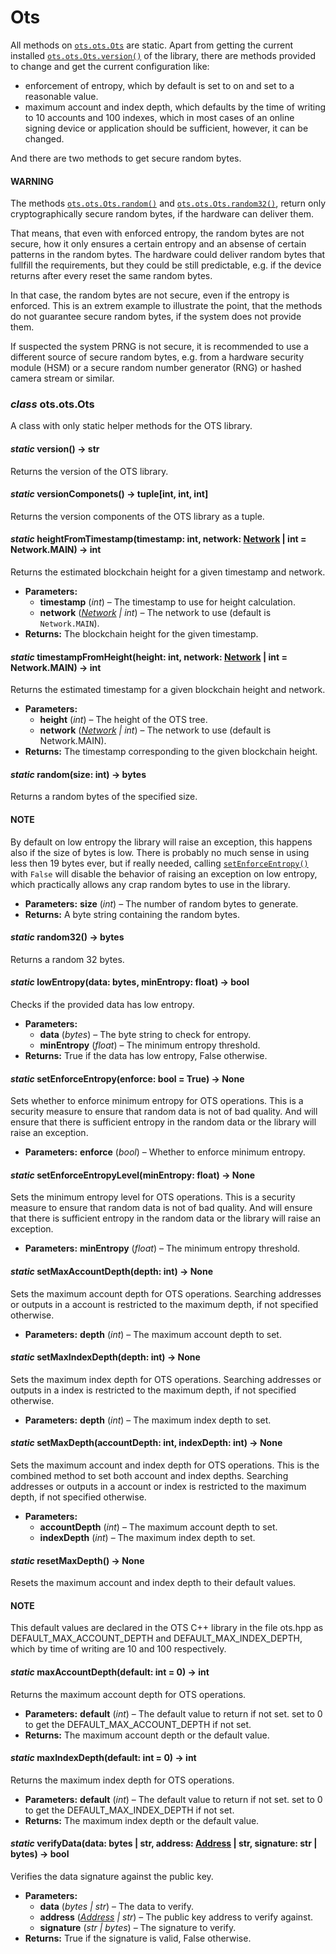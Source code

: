 # Ots

All methods on [`ots.ots.Ots`](#ots.ots.Ots) are static. Apart from getting
the current installed [`ots.ots.Ots.version()`](#ots.ots.Ots.version) of the library, there are methods
provided to change and get the current configuration like:

- enforcement of entropy, which by default is set to on and set to a reasonable value.
- maximum account and index depth, which defaults by the time of writing
  to 10 accounts and 100 indexes, which in most cases of an online signing
  device or application should be sufficient, however, it can be changed.

And there are two methods to get secure random bytes.

#### WARNING
The methods [`ots.ots.Ots.random()`](#ots.ots.Ots.random) and [`ots.ots.Ots.random32()`](#ots.ots.Ots.random32),
return only cryptographically secure random bytes, if the hardware can deliver
them.

That means, that even with enforced entropy, the random bytes are not
secure, how it only ensures a certain entropy and an absense of certain patterns
in the random bytes. The hardware could deliver random bytes that fullfill
the requirements, but they could be still predictable, e.g. if the device returns
after every reset the same random bytes.

In that case, the random bytes are not secure, even if the entropy is enforced.
This is an extrem example to illustrate the point, that the methods do not
guarantee secure random bytes, if the system does not provide them.

If suspected the system PRNG is not secure, it is recommended to use a different
source of secure random bytes, e.g. from a hardware security module (HSM) or a
secure random number generator (RNG) or hashed camera stream or similar.

### *class* ots.ots.Ots

A class with only static helper methods for the OTS library.

#### *static* version() → str

Returns the version of the OTS library.

#### *static* versionComponets() → tuple[int, int, int]

Returns the version components of the OTS library as a tuple.

#### *static* heightFromTimestamp(timestamp: int, network: [Network](enums.md#ots.enums.Network) | int = Network.MAIN) → int

Returns the estimated blockchain height for a given timestamp and network.

* **Parameters:**
  * **timestamp** (*int*) – The timestamp to use for height calculation.
  * **network** ([*Network*](enums.md#ots.enums.Network) *|* *int*) – The network to use (default is `Network.MAIN`).
* **Returns:**
  The blockchain height for the given timestamp.

#### *static* timestampFromHeight(height: int, network: [Network](enums.md#ots.enums.Network) | int = Network.MAIN) → int

Returns the estimated timestamp for a given blockchain height and network.

* **Parameters:**
  * **height** (*int*) – The height of the OTS tree.
  * **network** ([*Network*](enums.md#ots.enums.Network) *|* *int*) – The network to use (default is Network.MAIN).
* **Returns:**
  The timestamp corresponding to the given blockchain height.

#### *static* random(size: int) → bytes

Returns a random bytes of the specified size.

#### NOTE
By default on low entropy the library will raise
an exception, this happens also if the size of bytes
is low. There is probably no much sense in using less
then 19 bytes ever, but if really needed,
calling [`setEnforceEntropy()`](#ots.ots.Ots.setEnforceEntropy)
with `False` will disable
the behavior of raising an exception on low entropy,
which practically allows any crap random bytes to use
in the library.

* **Parameters:**
  **size** (*int*) – The number of random bytes to generate.
* **Returns:**
  A byte string containing the random bytes.

#### *static* random32() → bytes

Returns a random 32 bytes.

#### *static* lowEntropy(data: bytes, minEntropy: float) → bool

Checks if the provided data has low entropy.

* **Parameters:**
  * **data** (*bytes*) – The byte string to check for entropy.
  * **minEntropy** (*float*) – The minimum entropy threshold.
* **Returns:**
  True if the data has low entropy, False otherwise.

#### *static* setEnforceEntropy(enforce: bool = True) → None

Sets whether to enforce minimum entropy for OTS operations.
This is a security measure to ensure that random
data is not of bad quality. And will ensure that
there is sufficient entropy in the random data or
the library will raise an exception.

* **Parameters:**
  **enforce** (*bool*) – Whether to enforce minimum entropy.

#### *static* setEnforceEntropyLevel(minEntropy: float) → None

Sets the minimum entropy level for OTS operations.
This is a security measure to ensure that random
data is not of bad quality. And will ensure that
there is sufficient entropy in the random data or
the library will raise an exception.

* **Parameters:**
  **minEntropy** (*float*) – The minimum entropy threshold.

#### *static* setMaxAccountDepth(depth: int) → None

Sets the maximum account depth for OTS operations.
Searching addresses or outputs in a account is restricted
to the maximum depth, if not specified otherwise.

* **Parameters:**
  **depth** (*int*) – The maximum account depth to set.

#### *static* setMaxIndexDepth(depth: int) → None

Sets the maximum index depth for OTS operations.
Searching addresses or outputs in a index is restricted
to the maximum depth, if not specified otherwise.

* **Parameters:**
  **depth** (*int*) – The maximum index depth to set.

#### *static* setMaxDepth(accountDepth: int, indexDepth: int) → None

Sets the maximum account and index depth for OTS operations.
This is the combined method to set both account and index depths.
Searching addresses or outputs in a account or index is restricted
to the maximum depth, if not specified otherwise.

* **Parameters:**
  * **accountDepth** (*int*) – The maximum account depth to set.
  * **indexDepth** (*int*) – The maximum index depth to set.

#### *static* resetMaxDepth() → None

Resets the maximum account and index depth to their default values.

#### NOTE
This default values are declared in the OTS C++ library
in the file ots.hpp as DEFAULT_MAX_ACCOUNT_DEPTH
and DEFAULT_MAX_INDEX_DEPTH, which by time of writing
are 10 and 100 respectively.

#### *static* maxAccountDepth(default: int = 0) → int

Returns the maximum account depth for OTS operations.

* **Parameters:**
  **default** (*int*) – The default value to return if not set.
  set to 0 to get the DEFAULT_MAX_ACCOUNT_DEPTH
  if not set.
* **Returns:**
  The maximum account depth or the default value.

#### *static* maxIndexDepth(default: int = 0) → int

Returns the maximum index depth for OTS operations.

* **Parameters:**
  **default** (*int*) – The default value to return if not set.
  set to 0 to get the DEFAULT_MAX_INDEX_DEPTH
  if not set.
* **Returns:**
  The maximum index depth or the default value.

#### *static* verifyData(data: bytes | str, address: [Address](address.md#ots.address.Address) | str, signature: str | bytes) → bool

Verifies the data signature against the public key.

* **Parameters:**
  * **data** (*bytes* *|* *str*) – The data to verify.
  * **address** ([*Address*](address.md#ots.address.Address) *|* *str*) – The public key address to verify against.
  * **signature** (*str* *|* *bytes*) – The signature to verify.
* **Returns:**
  True if the signature is valid, False otherwise.
